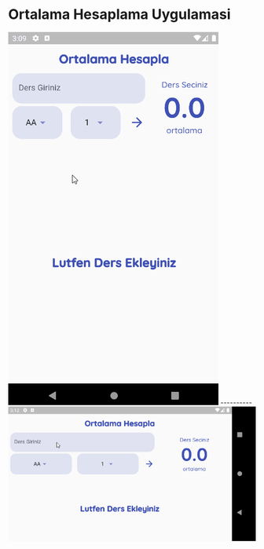 # Ortalama Hesaplama Uygulamasi
<img src="images/uygulamagoruntu1.gif">
----------

<img src="images/uygulamagoruntu2.gif">
